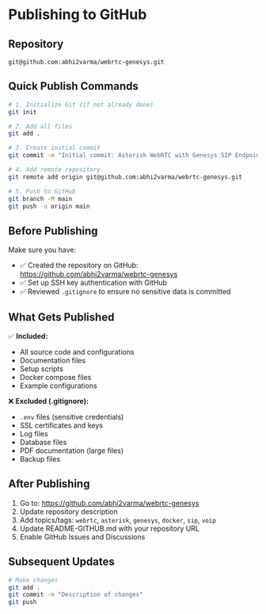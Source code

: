 # Publishing to GitHub

## Repository
`git@github.com:abhi2varma/webrtc-genesys.git`

## Quick Publish Commands

```bash
# 1. Initialize Git (if not already done)
git init

# 2. Add all files
git add .

# 3. Create initial commit
git commit -m "Initial commit: Asterisk WebRTC with Genesys SIP Endpoint integration"

# 4. Add remote repository
git remote add origin git@github.com:abhi2varma/webrtc-genesys.git

# 5. Push to GitHub
git branch -M main
git push -u origin main
```

## Before Publishing

Make sure you have:
- ✅ Created the repository on GitHub: https://github.com/abhi2varma/webrtc-genesys
- ✅ Set up SSH key authentication with GitHub
- ✅ Reviewed `.gitignore` to ensure no sensitive data is committed

## What Gets Published

✅ **Included:**
- All source code and configurations
- Documentation files
- Setup scripts
- Docker compose files
- Example configurations

❌ **Excluded (.gitignore):**
- `.env` files (sensitive credentials)
- SSL certificates and keys
- Log files
- Database files
- PDF documentation (large files)
- Backup files

## After Publishing

1. Go to: https://github.com/abhi2varma/webrtc-genesys
2. Update repository description
3. Add topics/tags: `webrtc`, `asterisk`, `genesys`, `docker`, `sip`, `voip`
4. Update README-GITHUB.md with your repository URL
5. Enable GitHub Issues and Discussions

## Subsequent Updates

```bash
# Make changes
git add .
git commit -m "Description of changes"
git push
```

